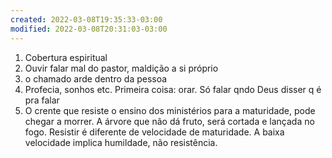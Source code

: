 ```yaml
---
created: 2022-03-08T19:35:33-03:00
modified: 2022-03-08T20:31:03-03:00
---
```


1. Cobertura espiritual
2. Ouvir falar mal do pastor, maldição a si próprio
3. o chamado arde dentro da pessoa
4. Profecia, sonhos etc. Primeira coisa: orar. Só falar qndo Deus disser q é pra falar
5. O crente que resiste o ensino dos ministérios para a maturidade, pode chegar a morrer. A árvore que não dá fruto, será cortada e lançada no fogo. Resistir é diferente de velocidade de maturidade. A baixa velocidade implica humildade, não resistência.
